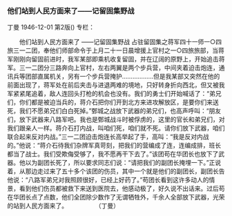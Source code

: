 ### 他们站到人民方面来了——记留固集野战
丁曼
1946-12-01
第2版()
专栏：

　　他们站到人民方面来了
    ——记留固集野战
    占驻留固集之蒋军四十一师一○四旅三一二团，奉他们师部命令于上月二十一日晨增援上官村之一○四旅旅部，当蒋军刚刚向留固前进时，我军某部即乘机收复留固，并在辽阔的原野上，开始追击蒋军。三一二团分三路奔向上官村，左右两翼是两个步兵营，中间夹着迫击炮连，通讯兵等团部直属机关，另有一个步兵营掩护………………但是我某部又突然在他的前面出现了，蒋军处在前后夹击与进退两难的境地，只好转身折向西北，但又被我军紧紧尾追着，敌人连回头打枪的机会也没有。我们的勇士们开始喊话了：“弟兄们，你们都是被迫当兵的，蒋介石把你们开到北方来进攻解放区，是要你们来送死，我们不愿弟兄们白白死掉。”鄄城之战放下武器的弟兄们，也高声呼叫：“朋友们，放下武器来八路军吧。我也是鄄城战斗时被俘虏的，这里的官长和弟兄们，对我们跟亲人一样。蒋介石打内战，叫咱们死，咱们就不死。请你们放下武器，咱们联合起来反对内战。”三一二团迫击炮连长高举起了手，高叫：“我是反对内战的。”他说：“蒋介石待我们杂牌军真苛刻，把我们的营编成了连，连编成排，班长都当了战士。我们受欺侮受够了，我不愿再干下去了。”该团苟在华团长也放下了武器。他以为副团长死了，所以要求同志们说：“请把我们的副团长掩埋一下。”正说着，从那边走过来了五十多个该团的伤员，其中一个就是他们的副团长，副团长告他说：“八路军弟兄对我照顾很好，已经上好药了。”苟团长看到这许多动人的情景，看到他们伤员都被救下来送到医院去，他感动极了，好久说不出话来。过后苟在华团长点了点数，他们全团除少数作了无谓牺牲外，千余人全部放下武器，光荣的站到人民方面来了。
　　　　        （丁曼）
